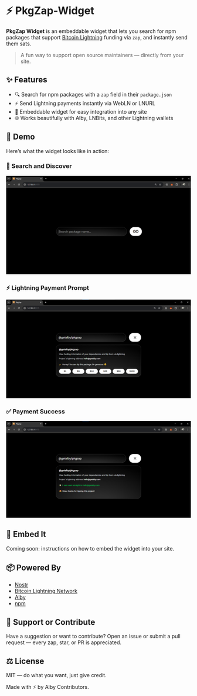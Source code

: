 
# ⚡ PkgZap-Widget

**PkgZap Widget** is an embeddable widget that lets you search for npm packages that support [Bitcoin Lightning](https://lightning.network/) funding via `zap`, and instantly send them sats.

> A fun way to support open source maintainers — directly from your site.



## ✨ Features

- 🔍 Search for npm packages with a `zap` field in their `package.json`
- ⚡ Send Lightning payments instantly via WebLN or LNURL
- 🧩 Embeddable widget for easy integration into any site
- 🌐 Works beautifully with Alby, LNBits, and other Lightning wallets



## 📸 Demo

Here’s what the widget looks like in action:

### 🔎 Search and Discover
![Search Screenshot](../docs/pkgzap-widget-demo-1.png)

### ⚡ Lightning Payment Prompt
![Zap Screenshot](../docs/pkgzap-widget-demo-2.png)

### ✅ Payment Success
![Success Screenshot](../docs/pkgzap-widget-demo-3.png)



## 🧩 Embed It

Coming soon: instructions on how to embed the widget into your site.




## 📦 Powered By

* [Nostr](https://nostr.com/)
* [Bitcoin Lightning Network](https://lightning.network/)
* [Alby](https://getalby.com/)
* [npm](https://www.npmjs.com/)



## 🙌 Support or Contribute

Have a suggestion or want to contribute? Open an issue or submit a pull request — every zap, star, or PR is appreciated.



## ⚖️ License

MIT — do what you want, just give credit.


Made with ⚡ by Alby Contributors.
